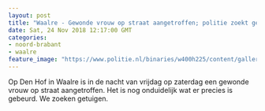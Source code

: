 ```yaml
---
layout: post
title: "Waalre - Gewonde vrouw op straat aangetroffen; politie zoekt getuigen"
date: Sat, 24 Nov 2018 12:17:00 GMT
categories: 
- noord-brabant 
- waalre 
feature_image: "https://www.politie.nl/binaries/w400h225/content/gallery/politie/stockfotos/logos/politie-embleem.jpg"
---
```


Op Den Hof in Waalre is in de nacht van vrijdag op zaterdag een gewonde vrouw op straat aangetroffen. Het is nog onduidelijk wat er precies is gebeurd. We zoeken getuigen.
